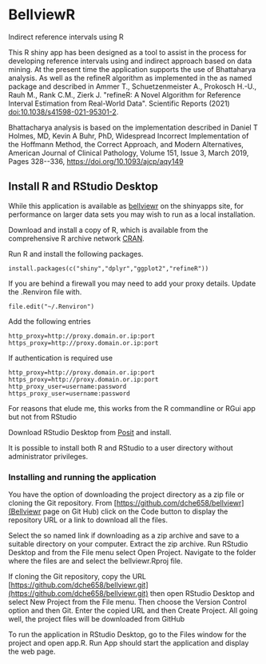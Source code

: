 # BellviewR

Indirect reference intervals using R

This R shiny app has been designed as a tool to assist in the process for
developing reference intervals using and indirect approach based on data mining.
At the present time the application supports the use of Bhattaharya analysis. As
well as the refineR algorithm as implemented in the as named package and
described in Ammer T., Schuetzenmeister A., Prokosch H.-U., Rauh M., Rank C.M.,
Zierk J. "refineR: A Novel Algorithm for Reference Interval Estimation from
Real-World Data". Scientific Reports (2021) <doi:10.1038/s41598-021-95301-2>.

Bhattacharya analysis is based on the implementation described in Daniel T
Holmes, MD, Kevin A Buhr, PhD, Widespread Incorrect Implementation of the
Hoffmann Method, the Correct Approach, and Modern Alternatives, American Journal
of Clinical Pathology, Volume 151, Issue 3, March 2019, Pages 328--336,
<https://doi.org/10.1093/ajcp/aqy149>

## Install R and RStudio Desktop

While this application is available as
[bellviewr](https://grasstree.shinyapps.io/bellviewr/) on the shinyapps site,
for performance on larger data sets you may wish to run as a local installation.

Download and install a copy of R, which is available from the comprehensive R
archive network [CRAN](https://cran.r-project.org/mirrors.html).

Run R and install the following packages.

    install.packages(c("shiny","dplyr","ggplot2","refineR"))

If you are behind a firewall you may need to add your proxy details. Update the
.Renviron file with.

    file.edit("~/.Renviron")

Add the following entries

    http_proxy=http://proxy.domain.or.ip:port
    https_proxy=http://proxy.domain.or.ip:port

If authentication is required use

    http_proxy=http://proxy.domain.or.ip:port
    https_proxy=http://proxy.domain.or.ip:port
    http_proxy_user=username:password
    https_proxy_user=username:password

For reasons that elude me, this works from the R commandline or RGui app but not
from RStudio

Download RStudio Desktop from
[Posit](https://posit.co/download/rstudio-desktop/) and install.

It is possible to install both R and RStudio to a user directory without
administrator privileges.

### Installing and running the application

You have the option of downloading the project directory as a zip file or
cloning the Git repository. From [https://github.com/dche658/bellviewr](Bellviewr page on Git Hub) click on the Code button to display
the repository URL or a link to download all the files.

Select the so named link if downloading as a zip archive and save to a suitable
directory on your computer. Extract the zip archive. Run RStudio Desktop and
from the File menu select Open Project. Navigate to the folder where the files
are and select the bellviewr.Rproj file.

If cloning the Git repository, copy the URL
[https://github.com/dche658/bellviewr.git](https://github.com/dche658/bellviewr.git)
then open RStudio Desktop and select New Project from the File menu. Then choose
the Version Control option and then Git. Enter the copied URL and then Create 
Project. All going well, the project files will be downloaded from GitHub

To run the application in RStudio Desktop, go to the Files window for the project
and open app.R. Run App should start the application and display the web page.


